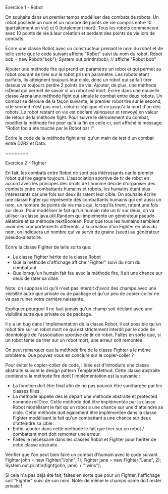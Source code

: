 Exercice 1 - Robot

On souhaite dans un premier temps modéliser des combats de robots. Un robot possède un nom et un nombre de points de vie compris entre 10 (parfaitement en vie) et 0 (totalement mort). Tous les robots commencent avec 10 points de vie à leur création et perdent des points de vie lors de combats.

Écrire une classe Robot avec un constructeur prenant le nom du robot et de telle sorte que le code suivant affiche "Robot" suivi du nom du robot.
     Robot bob = new Robot("bob");
     System.out.println(bob);  // affiche "Robot bob"
    
Ajouter une méthode fire qui prend en paramètre un robot et qui permet au robot courant de tirer sur le robot pris en paramètre. Les robots étant parfaits, ils atteignent toujours leur cible, donc un robot qui se fait tirer dessus va toujours perdre 2 points de vie. 
Ajouter, de plus, une méthode isDead qui permet de savoir si un robot est mort.
Écrire dans une nouvelle classe Arena une méthode fight qui simule le combat entre deux robots. 
Un combat se déroule de la façon suivante, le premier robot tire sur le second, si le second n'est pas mort, celui-ci réplique et ce jusqu'à la mort d'un des robots. Le robot restant en vie est déclaré vainqueur et renvoyé en valeur de retour de la méthode fight. 
Pour suivre le déroulement du combat, modifier la méthode fire pour qu'à la fin de celle-ci, soit affiché le message:
     "Robot foo a été touché par le Robot bar !"
    

Écrire le code de la méthode fight ainsi qu'un main de test d'un combat entre D2R2 et Data.

========

Exercice 2 - Fighter

En fait, les combats entre Robot ne sont pas intéressants car le premier robot qui tire gagne toujours. L'association sportive de tir de robot en accord avec les principes des droits de l'homme décide d'organiser des combats entre combattants humains et robots, les humains étant plus intéressants car une fois sur deux ils ratent leur cible. 
On souhaite écrire une classe Figter qui représente des combattants humains qui ont aussi un nom, un nombre de points de vie mais qui, lorsqu'ils tirent, ratent une fois sur deux. 
Pour modéliser le fait qu'un humain rate un tir sur deux, on va utiliser la classe java.util.Random qui implémente un générateur pseudo aléatoire et sa méthode nextBoolean. 
Pour que tous les humains semblent avoir des comportements différents, à la création d'un Fighter en plus du nom, on indiquera un nombre qui va servir de graine (seed) au générateur pseudo-aléatoire.

Écrire la classe Fighter de telle sorte que:
 - La classe Fighter hérite de la classe Robot
 - Que la méthode d'affichage affiche "Fighter" suivi du nom du combattant.
 - Que lorsqu'un humain fait feu avec la méthode fire, il ait une chance sur deux de rater sa cible.

Note: on suppose ici qu'il n'est pas interdit d'avoir des champs avec une visibilité autre que private ou de package et qu'un peu de copier-coller ne va pas ruiner votre carrière naissante.

Expliquer pourquoi il ne faut jamais qu'un champ soit déclaré avec une visibilité autre que private ou de package.

Il y a un bug dans l'implémentation de la classe Robot, il est possible qu'un robot tire sur un robot mort ce qui est strictement interdit par le code de déontologie de l'association sportive de tir de robot. 
Faîtes en sorte que, si un robot tente de tirer sur un robot mort, une erreur soit remontée.

On peut remarquer que la méthode fire de la classe Fighter a le même problème.
Que pouvez vous en conclure sur le copier-coller ?

Pour éviter le copier-coller de code, l'idée est d'introduire une classe abstraite suivant le design pattern TemplateMethod.
Cette classe abstraite contiendra la méthode fire dont l'implémentation est la suivante :

- La fonction doit être final afin de ne pas pouvoir être surchargée par les classes filles.
- La méthode appelle dès le départ une méthode abstraite et protected nommée rollDice.
  Cette méthode doit être implémentée par la classe Robot modélisant le fait qu'un robot a une chance sur une d'atteindre sa cible.
  Cette méthode doit également être implémentée dans la classe Fighter modélisant le fait qu'un combattant a une chance sur deux d'atteindre sa cible. 
- Enfin, ajouter dans cette méthode le fait que tirer sur un robot / combattant mort doit remonter une erreur.
- Faites le nécessaire dans les classes Robot et Fighter pour hériter de cette classe abstraite.

Vérifier que l'on peut bien faire un combat d'humain avec le code suivant
     Fighter john = new Fighter("John", 1);
     Fighter jane = new Fighter("Jane", 2);
     System.out.println(fight(john, jane) + " wins");
    
Si cela n'a pas déjà été fait, faîtes en sorte que pour un Fighter, l'affichage soit "Fighter" suivi de son nom. 
Note: de même le champs name doit rester private !
